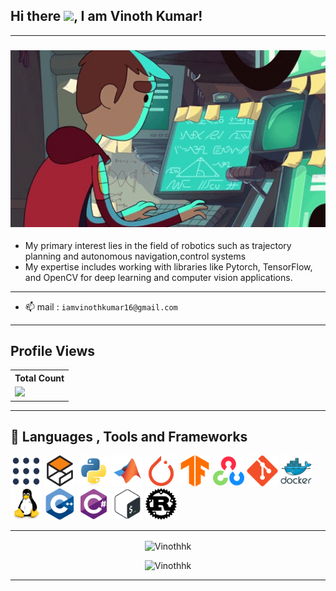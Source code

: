 ## Hi there <img src="https://raw.githubusercontent.com/MartinHeinz/MartinHeinz/master/wave.gif" width="30px">, I am Vinoth Kumar!

---
<h3 align="center"><img src="https://github.com/Vinothhk/Vinothhk/blob/main/240825371-403af6cc-32fd-4026-8fb5-ae523bf899c3.gif" width="530"></h3>


<!-- <h3 align="center">My primary interest lies in the field of robotics such as trajectory planning and autonomous navigation,control systems.</h3> -->
- My primary interest lies in the field of robotics such as trajectory planning and autonomous navigation,control systems
- My expertise includes working with libraries like Pytorch, TensorFlow, and OpenCV for deep learning and computer vision applications.
<!-- <h3 align="center">My expertise includes working with libraries like Pytorch, TensorFlow, and OpenCV for deep learning and computer vision applications.</h3>  -->

---

- 📫 mail : `iamvinothkumar16@gmail.com`

---

## Profile Views


  <table>
    <tr>
      <!-- <th>Profile Views</th> -->
      <th>Total Count</th>
    </tr>
    <tr>
      <!-- <td>
        <div align="center">
          <br />
          <a align="center" href="https://github.com/Vinothhk"><b>Vinothhk</b></a>
        </b>
      </td> -->
      <!-- Profile Views -->
      <td>
         <a href="https://github.com/Vinothhk"> <img src="https://komarev.com/ghpvc/?username=Vinothhk&style=for-the-badge&color=brightgreen"> </a>
      </td>
    </tr>
  </table>

---
## 🧰 Languages , Tools and Frameworks


<img src="https://github.com/devicons/devicon/blob/master/icons/ros/ros-original.svg" alt="ROS logo" width="50" height="50" /> <img 
src="https://github.com/devicons/devicon/blob/master/icons/gazebo/gazebo-original.svg" alt="Gazebo logo" width="50" height="50" /> <img 
src="https://github.com/devicons/devicon/blob/master/icons/python/python-original.svg" alt="Python logo" width="50" height="50" /> <img 
src="https://github.com/devicons/devicon/blob/master/icons/matlab/matlab-original.svg" alt="Matlab logo" width="50" height="50" /> <img 
src="https://github.com/devicons/devicon/blob/master/icons/pytorch/pytorch-original.svg" alt="Pytorch logo" width="50" height="50" /> <img 
src="https://github.com/devicons/devicon/blob/master/icons/tensorflow/tensorflow-original.svg" alt="Tensorflow logo" width="50" height="50" /> <img 
src="https://github.com/devicons/devicon/blob/master/icons/opencv/opencv-original.svg" alt="OpenCV logo" width="50" height="50" /> <img 
src="https://github.com/devicons/devicon/blob/master/icons/git/git-original.svg" alt="Git logo" width="50" height="50"/> <img 
src="https://github.com/devicons/devicon/blob/master/icons/docker/docker-original-wordmark.svg" alt="Docker logo" width="50" height="50" /> <img 
src="https://github.com/devicons/devicon/blob/master/icons/linux/linux-original.svg" alt="Linux logo" width="50" height="50" /> <img 
src="https://github.com/devicons/devicon/blob/master/icons/cplusplus/cplusplus-original.svg" alt="CPlusPlus logo" width="50" height="50" />  <img 
src="https://github.com/devicons/devicon/blob/master/icons/csharp/csharp-original.svg" alt="CPlusPlus logo" width="50" height="50" /> <img 
src="https://github.com/devicons/devicon/blob/master/icons/bash/bash-original.svg" alt="bash logo" width="50" height="50" /> <img 
src="https://github.com/devicons/devicon/blob/master/icons/rust/rust-original.svg" alt="RUST logo" width="50" height="50" />

---

<p align="center" >
<img align="center" src="https://github-readme-stats.vercel.app/api?username=Vinothhk&theme=slateorange&show_icons=true&hide_border=false&count_private=true" alt="Vinothhk">
</p>
<p align="center">
<img  src="https://github-readme-streak-stats.herokuapp.com/?user=Vinothhk&theme=slateorange&hide_border=false" alt="Vinothhk">
</p>

---
<!--
**Vinothhk/Vinothhk** is a ✨ _special_ ✨ repository because its `README.md` (this file) appears on your GitHub profile.

Here are some ideas to get you started:

- 🔭 I’m currently working on ...
- 🌱 I’m currently learning ...
- 👯 I’m looking to collaborate on ...
- 🤔 I’m looking for help with ...
- 💬 Ask me about ...
- 📫 How to reach me: ...
- 😄 Pronouns: ...
- ⚡ Fun fact: ...
-->

